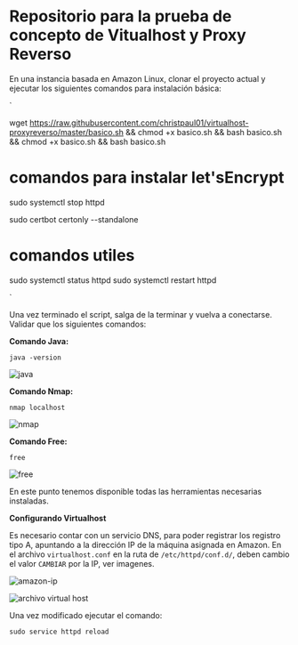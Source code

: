 # Repositorio para la prueba de concepto de Vitualhost y Proxy Reverso

En una instancia basada en Amazon Linux, clonar el proyecto actual y ejecutar los siguientes comandos para instalación básica:

`



wget https://raw.githubusercontent.com/christpaul01/virtualhost-proxyreverso/master/basico.sh && chmod +x basico.sh && bash basico.sh
 && chmod +x basico.sh && bash basico.sh


# comandos para instalar let'sEncrypt
sudo systemctl stop httpd

sudo certbot certonly --standalone

# comandos utiles
sudo systemctl status httpd
sudo systemctl restart httpd

`



Una vez terminado el script, salga de la terminar y vuelva a conectarse. Validar que los siguientes comandos:

**Comando Java:**

`
java -version
`

![java](imagenes/java.png)

**Comando Nmap:**

`
nmap localhost
`

![nmap](imagenes/nmap.png)

**Comando Free:**

`
free 
`

![free](imagenes/free.png)

En este punto tenemos disponible todas las herramientas necesarias instaladas.

**Configurando Virtualhost**

Es necesario contar con un servicio DNS, para poder registrar los registro tipo A, 
apuntando a la dirección IP de la máquina asignada en Amazon. En el archivo ``virtualhost.conf`` 
en la ruta de ``/etc/httpd/conf.d/``, deben cambio el valor ``CAMBIAR`` por la IP, ver imagenes.

![amazon-ip](imagenes/ip-amazo.png)

![archivo virtual host](imagenes/virtualhost.png)

Una vez modificado ejecutar el comando: 
```
sudo service httpd reload
```

